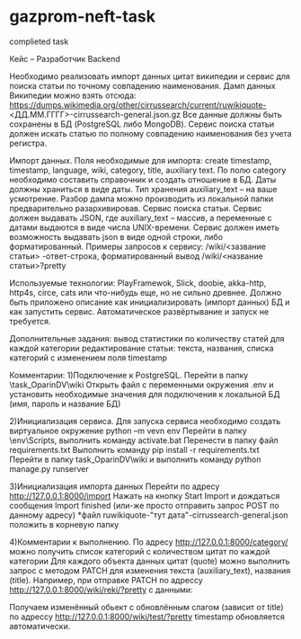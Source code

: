 # gazprom-neft-task
complieted task

Кейс – Разработчик Backend 
	
Необходимо реализовать импорт данных цитат википедии и сервис для поиска статьи по точному совпадению наименования.
Дамп данных Википедии можно взять отсюда: https://dumps.wikimedia.org/other/cirrussearch/current/ruwikiquote-<ДД.ММ.ГГГГ>-cirrussearch-general.json.gz Все данные должны быть сохранены в БД (PostgreSQL либо MongoDB). Сервис поиска статьи должен искать статью по полному совпадению наименования без учета регистра.
 
Импорт данных. Поля необходимые для импорта: create timestamp, timestamp, language, wiki, category, title, auxiliary text. По полю category необходимо составить справочник и создать отношение в БД. Даты должны храниться в виде даты. Тип хранения auxiliary_text – на ваше усмотрение. Разбор дампа можно производить из локальной папки предварительно разархивировав.
	Сервис поиска статьи. Сервис должен выдавать JSON, где auxiliary_text – массив, а переменные с датами выдаются в виде числа UNIX-времени. Сервис должен иметь возможность выдавать json в виде одной строки, либо форматированный.
Примеры запросов к сервису: /wiki/<зазвание статьи> -ответ-строка, форматированный вывод /wiki/<название статьи>?pretty
 
Используемые технологии: PlayFramewok, Slick, doobie, akka-http, http4s, circe, cats или что-нибудь еще, но не сильно древнее. Должно быть приложено описание как инициализировать (импорт данных) БД и как запустить сервис. Автоматическое развёртывание и запуск не требуется.

Дополнительные задания:
вывод статистики по количеству статей для каждой категории
редактирование статьи: текста, названия, списка категорий с изменением поля timestamp

Комментарии:
1)Подключение к PostgreSQL. 
Перейти в папку \task_OparinDV\wiki
Открыть файл с переменными окружения .env и установить необходимые значения для подключения к локальной БД (имя, пароль и название БД)

2)Инициализация сервиса.
Для запуска сервиса необходимо создать виртуальное окружение python –m vevn env
Перейти в папку \env\Scripts, выполнить команду activate.bat
Перенести в папку файл requirements.txt
Выполнить команду pip install -r requirements.txt
Перейти в папку task_OparinDV\wiki и выполнить команду python manage.py runserver 
 
3)Инициализация импорта данных
Перейти по адресу http://127.0.0.1:8000/import
Нажать на кнопку Start Import и дождаться сообщения Import finished (или-же просто отправить запрос POST по данному адресу)
*файл ruwikiquote-"тут дата"-cirrussearch-general.json положить в корневую папку

4)Комментарии к выполнению.
По адресу http://127.0.0.1:8000/category/ можно получить список категорий с количеством цитат по каждой категории 
Для каждого объекта данных цитат (quote) можно выполнить запрос с методом PATCH для изменения текста (auxiliary_text), названия (title).
Например, при отправке PATCH по адрессу http://127.0.0.1:8000/wiki/reki/?pretty с данными:
 
Получаем изменённый обьект с обновлённым слагом (зависит от title) по адрессу 
http://127.0.0.1:8000/wiki/test/?pretty 
timestamp обновляется автоматически.
